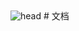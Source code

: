 <img :src="$withBase('/head.png')" alt="head">
# 文档

<style type="text/css">
    .red{
        color: #333
    }
</style>